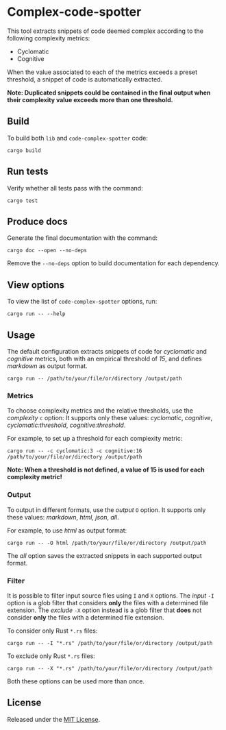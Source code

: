# Complex-code-spotter

This tool extracts snippets of code deemed complex according to the following
complexity metrics:

- Cyclomatic
- Cognitive

When the value associated to each of the metrics exceeds a preset threshold,
a snippet of code is automatically extracted.

**Note: Duplicated snippets could be contained in the final output when their
complexity value exceeds more than one threshold.**

## Build

To build both `lib` and `code-complex-spotter` code:

```
cargo build
```

## Run tests

Verify whether all tests pass with the command:

```
cargo test
```

## Produce docs

Generate the final documentation with the command:

```
cargo doc --open --no-deps
```

Remove the `--no-deps` option to build documentation for each dependency.

## View options

To view the list of `code-complex-spotter` options, run:

```
cargo run -- --help
```

## Usage

The default configuration extracts snippets of code for *cyclomatic* and
*cognitive* metrics, both with an empirical threshold of *15*, and defines
*markdown* as output format.

```
cargo run -- /path/to/your/file/or/directory /output/path
```

### Metrics

To choose complexity metrics and the relative thresholds,
use the *complexity* `c` option:
It supports only these values: *cyclomatic*, *cognitive*, *cyclomatic:threshold*, *cognitive:threshold*.

For example, to set up a threshold for each complexity metric:

```
cargo run -- -c cyclomatic:3 -c cognitive:16 /path/to/your/file/or/directory /output/path
```

**Note: When a threshold is not defined, a value of 15 is used for each
complexity metric!**

### Output

To output in different formats, use the *output* `O` option.
It supports only these values: *markdown*, *html*, *json*, *all*.

For example, to use *html* as output format:

```
cargo run -- -O html /path/to/your/file/or/directory /output/path
```

The *all* option saves the extracted snippets in each supported output format.

### Filter

It is possible to filter input source files using `I` and `X` options.
The *input* `-I` option is a glob filter that considers **only** the files with
a determined file extension.
The *exclude* `-X` option instead is a glob filter that **does** not consider
**only** the files with a determined file extension.

To consider only Rust `*.rs` files:

```
cargo run -- -I "*.rs" /path/to/your/file/or/directory /output/path
```

To exclude only Rust `*.rs` files:

```
cargo run -- -X "*.rs" /path/to/your/file/or/directory /output/path
```

Both these options can be used more than once.

## License

Released under the [MIT License](LICENSES/MIT.txt).
